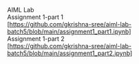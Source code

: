 AIML Lab<br/>
Assignment 1-part 1 <br/>
[https://github.com/gkrishna-sree/aiml-lab-batch5/blob/main/assignment1_part1.ipynb] <br/>
Assignment 1-part 2 <br/>
[https://github.com/gkrishna-sree/aiml-lab-batch5/blob/main/assignment1_part2.ipynb] <br/>
